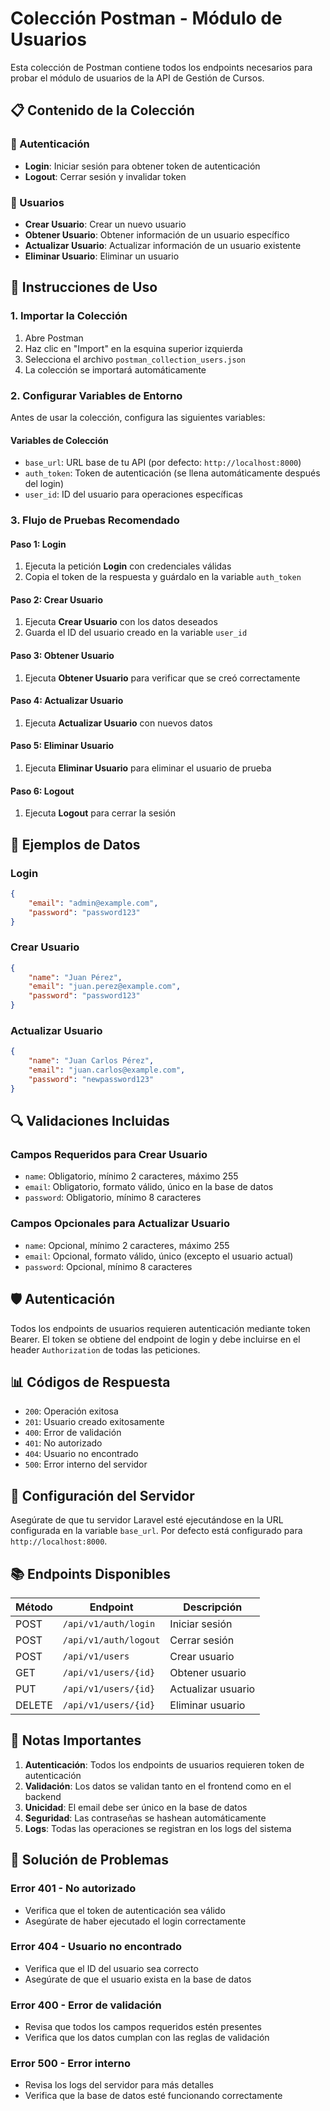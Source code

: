 # Colección Postman - Módulo de Usuarios

Esta colección de Postman contiene todos los endpoints necesarios para probar el módulo de usuarios de la API de Gestión de Cursos.

## 📋 Contenido de la Colección

### 🔐 Autenticación
- **Login**: Iniciar sesión para obtener token de autenticación
- **Logout**: Cerrar sesión y invalidar token

### 👥 Usuarios
- **Crear Usuario**: Crear un nuevo usuario
- **Obtener Usuario**: Obtener información de un usuario específico
- **Actualizar Usuario**: Actualizar información de un usuario existente
- **Eliminar Usuario**: Eliminar un usuario

## 🚀 Instrucciones de Uso

### 1. Importar la Colección
1. Abre Postman
2. Haz clic en "Import" en la esquina superior izquierda
3. Selecciona el archivo `postman_collection_users.json`
4. La colección se importará automáticamente

### 2. Configurar Variables de Entorno
Antes de usar la colección, configura las siguientes variables:

#### Variables de Colección
- `base_url`: URL base de tu API (por defecto: `http://localhost:8000`)
- `auth_token`: Token de autenticación (se llena automáticamente después del login)
- `user_id`: ID del usuario para operaciones específicas

### 3. Flujo de Pruebas Recomendado

#### Paso 1: Login
1. Ejecuta la petición **Login** con credenciales válidas
2. Copia el token de la respuesta y guárdalo en la variable `auth_token`

#### Paso 2: Crear Usuario
1. Ejecuta **Crear Usuario** con los datos deseados
2. Guarda el ID del usuario creado en la variable `user_id`

#### Paso 3: Obtener Usuario
1. Ejecuta **Obtener Usuario** para verificar que se creó correctamente

#### Paso 4: Actualizar Usuario
1. Ejecuta **Actualizar Usuario** con nuevos datos

#### Paso 5: Eliminar Usuario
1. Ejecuta **Eliminar Usuario** para eliminar el usuario de prueba

#### Paso 6: Logout
1. Ejecuta **Logout** para cerrar la sesión

## 📝 Ejemplos de Datos

### Login
```json
{
    "email": "admin@example.com",
    "password": "password123"
}
```

### Crear Usuario
```json
{
    "name": "Juan Pérez",
    "email": "juan.perez@example.com",
    "password": "password123"
}
```

### Actualizar Usuario
```json
{
    "name": "Juan Carlos Pérez",
    "email": "juan.carlos@example.com",
    "password": "newpassword123"
}
```

## 🔍 Validaciones Incluidas

### Campos Requeridos para Crear Usuario
- `name`: Obligatorio, mínimo 2 caracteres, máximo 255
- `email`: Obligatorio, formato válido, único en la base de datos
- `password`: Obligatorio, mínimo 8 caracteres

### Campos Opcionales para Actualizar Usuario
- `name`: Opcional, mínimo 2 caracteres, máximo 255
- `email`: Opcional, formato válido, único (excepto el usuario actual)
- `password`: Opcional, mínimo 8 caracteres

## 🛡️ Autenticación

Todos los endpoints de usuarios requieren autenticación mediante token Bearer. El token se obtiene del endpoint de login y debe incluirse en el header `Authorization` de todas las peticiones.

## 📊 Códigos de Respuesta

- `200`: Operación exitosa
- `201`: Usuario creado exitosamente
- `400`: Error de validación
- `401`: No autorizado
- `404`: Usuario no encontrado
- `500`: Error interno del servidor

## 🔧 Configuración del Servidor

Asegúrate de que tu servidor Laravel esté ejecutándose en la URL configurada en la variable `base_url`. Por defecto está configurado para `http://localhost:8000`.

## 📚 Endpoints Disponibles

| Método | Endpoint | Descripción |
|--------|----------|-------------|
| POST | `/api/v1/auth/login` | Iniciar sesión |
| POST | `/api/v1/auth/logout` | Cerrar sesión |
| POST | `/api/v1/users` | Crear usuario |
| GET | `/api/v1/users/{id}` | Obtener usuario |
| PUT | `/api/v1/users/{id}` | Actualizar usuario |
| DELETE | `/api/v1/users/{id}` | Eliminar usuario |

## 🚨 Notas Importantes

1. **Autenticación**: Todos los endpoints de usuarios requieren token de autenticación
2. **Validación**: Los datos se validan tanto en el frontend como en el backend
3. **Unicidad**: El email debe ser único en la base de datos
4. **Seguridad**: Las contraseñas se hashean automáticamente
5. **Logs**: Todas las operaciones se registran en los logs del sistema

## 🐛 Solución de Problemas

### Error 401 - No autorizado
- Verifica que el token de autenticación sea válido
- Asegúrate de haber ejecutado el login correctamente

### Error 404 - Usuario no encontrado
- Verifica que el ID del usuario sea correcto
- Asegúrate de que el usuario exista en la base de datos

### Error 400 - Error de validación
- Revisa que todos los campos requeridos estén presentes
- Verifica que los datos cumplan con las reglas de validación

### Error 500 - Error interno
- Revisa los logs del servidor para más detalles
- Verifica que la base de datos esté funcionando correctamente 